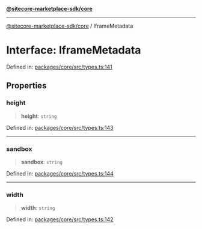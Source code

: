 [**@sitecore-marketplace-sdk/core**](../README.md)

***

[@sitecore-marketplace-sdk/core](../README.md) / IframeMetadata

# Interface: IframeMetadata

Defined in: [packages/core/src/types.ts:141](https://github.com/Sitecore/sitecore-marketplace-sdk/blob/688f537c0b6c422cf8b1a4f05e879f688e51e92b/packages/core/src/types.ts#L141)

## Properties

### height

> **height**: `string`

Defined in: [packages/core/src/types.ts:143](https://github.com/Sitecore/sitecore-marketplace-sdk/blob/688f537c0b6c422cf8b1a4f05e879f688e51e92b/packages/core/src/types.ts#L143)

***

### sandbox

> **sandbox**: `string`

Defined in: [packages/core/src/types.ts:144](https://github.com/Sitecore/sitecore-marketplace-sdk/blob/688f537c0b6c422cf8b1a4f05e879f688e51e92b/packages/core/src/types.ts#L144)

***

### width

> **width**: `string`

Defined in: [packages/core/src/types.ts:142](https://github.com/Sitecore/sitecore-marketplace-sdk/blob/688f537c0b6c422cf8b1a4f05e879f688e51e92b/packages/core/src/types.ts#L142)
